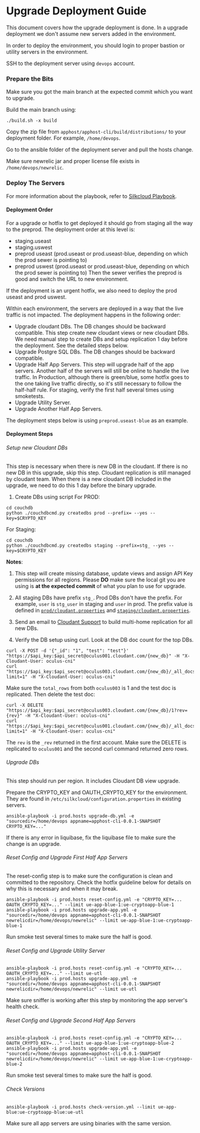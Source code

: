 # Upgrade Deployment Guide

This document covers how the upgrade deployment is done. In a upgrade deployment we don't assume new servers added in the environment.

In order to deploy the environment, you should login to proper bastion or utility servers in the environment.

SSH to the deployment server using `devops` account.

### Prepare the Bits
Make sure you got the main branch at the expected commit which you want to upgrade.

Build the main branch using:

```
./build.sh -x build
```

Copy the zip file from `apphost/apphost-cli/build/distributions/` to your deployment folder. For example, `/home/devops`.

Go to the ansible folder of the deployment server and pull the hosts change.

Make sure newrelic jar and proper license file exists in `/home/devops/newrelic`.

### Deploy The Servers

For more information about the playbook, refer to [Silkcloud Playbook](https://github.com/junbo/commops/tree/master/ansible).


#### Deployment Order
For a upgrade or hotfix to get deployed it should go from staging all the way to the preprod. The deployment order at this level is:
  * staging.useast
  * staging.uswest
  * preprod useast (prod.useast or prod.useast-blue, depending on which the prod sewer is pointing to)
  * preprod uswest (prod.useast or prod.useast-blue, depending on which the prod sewer is pointing to)
Then the sewer verifies the preprod is good and switch the URL to new environment.

If the deployment is an urgent hotfix, we also need to deploy the prod useast and prod uswest.

Within each environment, the servers are deployed in a way that the live traffic is not impacted. The deployment happens in the following order:
  * Upgrade cloudant DBs. The DB changes should be backward compatible. This step create new cloudant views or new cloudant DBs. We need manual step to create DBs and setup replication 1 day before the deployment. See the detailed steps below.
  * Upgrade Postgre SQL DBs. The DB changes should be backward compatible.
  * Upgrade Half App Servers. This step will upgrade half of the app servers. Another half of the servers will still be online to handle the live traffic. In Production, although there is green/blue, some hotfix goes to the one taking live traffic directly, so it's still necessary to follow the half-half rule. For staging, verify the first half several times using smoketests.
  * Upgrade Utility Server.
  * Upgrade Another Half App Servers.

The deployment steps below is using `preprod.useast-blue` as an example.

#### Deployment Steps

###### Setup new Cloudant DBs
This step is necessary when there is new DB in the cloudant. If there is no new DB in this upgrade, skip this step. Cloudant replication is still managed by cloudant team. When there is a new cloudant DB included in the upgrade, we need to do this 1 day before the binary upgrade.

1. Create DBs using script
For PROD:
```
cd couchdb
python ./couchdbcmd.py createdbs prod --prefix= --yes --key=$CRYPTO_KEY
```
For Staging:
```
cd couchdb
python ./couchdbcmd.py createdbs staging --prefix=stg_ --yes --key=$CRYPTO_KEY
```

**Notes**:
1. This step will create missing database, update views and assign API Key permissions for all regions. Please **DO** make sure the local git you are using is **at the expected commit** of what you plan to use for upgrade.
1. All staging DBs have prefix `stg_`. Prod DBs don't have the prefix. For example, `user` is `stg_user` in staging and `user` in prod. The prefix value is defined in [`prod/cloudant.properties`](https://github.com/junbo/main/blob/master/apphost/config-data/src/main/resources/junbo/conf/prod/cloudant.properties) and [`staging/cloudant.properties`](https://github.com/junbo/main/blob/master/apphost/config-data/src/main/resources/junbo/conf/staging/cloudant.properties).

1. Send an email to [Cloudant Support](mailto:support@cloudant.com) to build multi-home replication for all new DBs.
1. Verify the DB setup using curl. Look at the DB doc count for the top DBs.

  ```
  curl -X POST -d '{"_id": "1", "test": "test"}' "https://$api_key:$api_secret@oculus001.cloudant.com/{new_db}" -H "X-Cloudant-User: oculus-cni"
  curl "https://$api_key:$api_secret@oculus003.cloudant.com/{new_db}/_all_docs?limit=1" -H "X-Cloudant-User: oculus-cni"
  ```

  Make sure the `total_rows` from both `oculus003` is 1 and the test doc is replicated. Then delete the test doc:

  ```
  curl -X DELETE "https://$api_key:$api_secret@oculus003.cloudant.com/{new_db}/1?rev={rev}" -H "X-Cloudant-User: oculus-cni"
  curl "https://$api_key:$api_secret@oculus001.cloudant.com/{new_db}/_all_docs?limit=1" -H "X-Cloudant-User: oculus-cni"
  ```

  The `rev` is the `_rev` returned in the first account. Make sure the DELETE is replicated to `oculus001` and the second curl command returned zero rows.

###### Upgrade DBs
This step should run per region. It includes Cloudant DB view upgrade.

Prepare the CRYPTO_KEY and OAUTH_CRYPTO_KEY for the environment. They are found in `/etc/silkcloud/configuration.properties` in existing servers.

```
ansible-playbook -i prod.hosts upgrade-db.yml -e "sourcedir=/home/devops appname=apphost-cli-0.0.1-SNAPSHOT CRYPTO_KEY=..."
```

If there is any error in liquibase, fix the liquibase file to make sure the change is an upgrade.

###### Reset Config and Upgrade First Half App Servers
The reset-config step is to make sure the configuration is clean and committed to the repository. Check the hotfix guideline below for details on why this is necessary and when it may break.

```
ansible-playbook -i prod.hosts reset-config.yml -e "CRYPTO_KEY=... OAUTH_CRYPTO_KEY=..." --limit ue-app-blue-1:ue-cryptoapp-blue-1
ansible-playbook -i prod.hosts upgrade-app.yml -e "sourcedir=/home/devops appname=apphost-cli-0.0.1-SNAPSHOT newrelicdir=/home/devops/newrelic" --limit ue-app-blue-1:ue-cryptoapp-blue-1
```

Run smoke test several times to make sure the half is good.


###### Reset Config and Upgrade Utility Server

```
ansible-playbook -i prod.hosts reset-config.yml -e "CRYPTO_KEY=... OAUTH_CRYPTO_KEY=..." --limit ue-utl
ansible-playbook -i prod.hosts upgrade-app.yml -e "sourcedir=/home/devops appname=apphost-cli-0.0.1-SNAPSHOT newrelicdir=/home/devops/newrelic" --limit ue-utl
```

Make sure sniffer is working after this step by monitoring the app server's health check.

###### Reset Config and Upgrade Second Half App Servers

```
ansible-playbook -i prod.hosts reset-config.yml -e "CRYPTO_KEY=... OAUTH_CRYPTO_KEY=..." --limit ue-app-blue-1:ue-cryptoapp-blue-2
ansible-playbook -i prod.hosts upgrade-app.yml -e "sourcedir=/home/devops appname=apphost-cli-0.0.1-SNAPSHOT newrelicdir=/home/devops/newrelic" --limit ue-app-blue-1:ue-cryptoapp-blue-2
```

Run smoke test several times to make sure the half is good.

###### Check Versions
```
ansible-playbook -i prod.hosts check-version.yml --limit ue-app-blue:ue-cryptoapp-blue:ue-utl
```

Make sure all app servers are using binaries with the same version.
